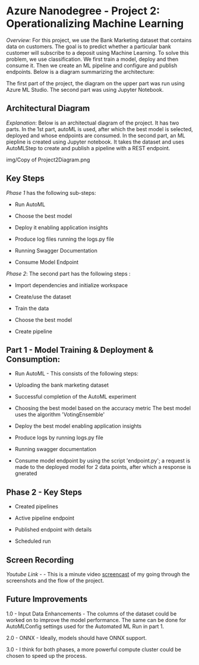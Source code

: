 
# Azure Nanodegree - Project 2: Operationalizing Machine Learning


*Overview:* For this project, we use the Bank Marketing dataset that contains data on customers. The goal is to predict whether a particular bank customer will subscribe to a deposit using Machine Learning. To solve this problem, we use classification. We first train a model, deploy and then consume it. Then we create an ML pipeline and configure and publish endpoints. Below is a diagram summarizing the architecture:

The first part of the project, the diagram on the upper part was run using Azure ML Studio. The second part was using Jupyter Notebook. 

## Architectural Diagram

*Explanation*: Below is an architectual diagram of the project. It has two parts. In the 1st part, autoML is used, after which the best model is selected, deployed and whose endpoints are consumed. In the second part, an ML piepline is created using Jupyter notebook. It takes the dataset and uses AutoMLStep to create and publish a pipeline with a REST endpoint. 

 img/Copy of Project2Diagram.png

## Key Steps

*Phase 1* has the following sub-steps: 

- Run AutoML

- Choose the best model

- Deploy it enabling application insights
 
- Produce log files running the logs.py file

- Running Swagger Documentation

- Consume Model Endpoint

*Phase 2*: The second part has the following steps : 

- Import dependencies and initialize workspace

- Create/use the dataset

- Train the data

- Choose the best model

- Create pipeline

## Part 1 - Model Training & Deployment & Consumption:

- Run AutoML - This consists of the following steps:

- Uploading the bank marketing dataset

 


- Successful completion of the AutoML experiment

 


- Choosing the best model based on the accuracy metric
	The best model uses the algorithm 'VotingEnsemble'

 


- Deploy the best model enabling application insights
 

- Produce logs by running logs.py file
 


- Running swagger documentation
 

 


- Consume model endpoint by using the script 'endpoint.py'; a request is made to the deployed model for 2 data points, after which a response is gnerated

 


## Phase 2 -  Key Steps

- Created pipelines

 

- Active pipeline endpoint

 
- Published endpoint with details
 

- Scheduled run
 







## Screen Recording
*Youtube Link* -  - This is a minute video [screencast](https://youtu.be/En3n4NFd_kQ) of my going through the screenshots and the flow of the project. 


## Future Improvements 

1.0 - Input Data Enhancements - The columns of the dataset could be worked on to improve the model performance. The same can be done for AutoMLConfig settings used for the Automated ML Run in part 1. 
 
2.0 - ONNX - Ideally, models should have ONNX support.

3.0 - I think for both phases, a more powerful compute cluster could be chosen to speed up the process.


